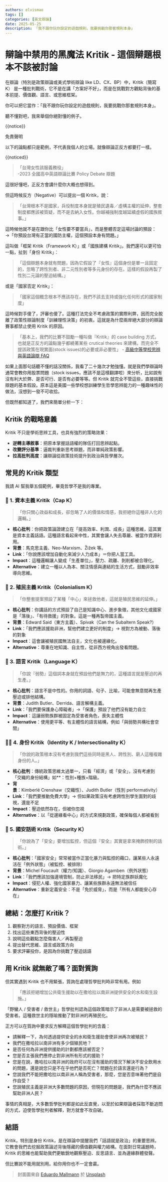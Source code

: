 ```yaml
---
authors: elvismao
tags: []
categories: [英文辯論]
date: 2025-05-25
description: 「我不跟你玩你設定的遊戲規則，我要挑戰你那套規則本身」
---
```


# 辯論中禁用的黑魔法 Kritik - 這個辯題根本不該被討論

在辯論（特別是政策辯論或美式學術辯論 like LD、CX、BP）中，Kritik（簡寫 K） 是一種批判戰術，它不是在講「方案好不好」，而是在挑戰對方觀點背後的基本前提、價值觀、語言、或思維框架。

你可以把它當作：「我不跟你玩你設定的遊戲規則，我要挑戰你那套規則本身」。

聽不懂對吧，我來舉個你絕對懂的例子。

{{notice}}

免責聲明

以下的論點都只是範例，不代表我個人的立場。就像辯論正反方都要打一樣。

{{noticed}}

> 「台灣女性該服義務役」  
> -2023 全國高中英語辯論比賽 Policy Debate 辯題

這很好懂吧，正反方會講什麼你大概也想得到。

但這時候反方（Negative）可以提出一個 Kritik，說：

> 「台灣根本不是國家，兵役制度本身就是殖民遺毒／虛構主權的延伸，整套制度都應該被質疑，而不是去納入女性。你越補強制度越延續虛假的國族敘事。」

這時候他就不是在跟你比「女性要不要當兵」，而是整體否定這場討論的預設：  
→「你預設台灣有正當的國防主權，這個預設本身有問題。」

這叫做「框架 Kritik（Framework K）」或「國族建構 Kritik」。我們還可以更可怕一點，扯到「身份 Kritik」：

> 「這個辯題本身就有問題，因為它假設了『女性』這個身份是單一且固定的，忽略了跨性別者、非二元性別者等多元身份的存在。這樣的假設再製了性別二元論的壓迫結構。」

或是「國家否定 Kritik」：

> 「國家這個概念根本不應該存在，我們不該去支持或強化任何形式的國家制度」

這時候對手傻了，評審也傻了。這種打法完全不考慮政策的實際利弊，因而完全脫離了政策性辯論制度「訓練理性決策」的初衷。這就是為什麼兩岸絕大部分的辯論賽事都禁止使用 Kritik 的原因。

> 「基本上，我們的比賽不鼓勵一種叫做『Kritik』的 case building 方式，也就是正反方的論點幾乎都繞著某些 crutical theories 來建構，而完全不提該政策在現實面(stock issues)的必要或非必要性」 - [高級中等學校思辨與英語論辯 FAQ](https://sites.google.com/view/ctndebate/%E6%AF%94%E8%B3%BD%E5%B0%88%E5%8D%80/%E8%8B%B1%E8%AA%9E%E8%BE%AF%E8%AB%96%E6%AF%94%E8%B3%BD/faq)

如果上面那句話聽不懂的話沒關係，我看了二十幾次才勉強懂。就是我們學辯論時通常會教你用股票問題（stock issues，應該不是這樣翻譯啦）來分析，比如說有沒有利大於弊、是否可行、是否有必要等等。但 Kritik 就完全不管這些，直接挑戰辯題的基本假設。原本這是美國一些學校想訓練學生哲學思辨能力的一種趣味性的做法，沒想到一發不可收拾。

但既然都知道了，我們來簡單分析一下：

## Kritik 的戰略意義

Kritik 不只是學術思辨工具，也具有強烈的策略效果：

- **逆轉主導敘事**：把原本掌握話語權的隊伍打回思辨起點。
- **改變評分基準**：逼裁判重新思考辯題，而非單純政策影響。
- **拉高批判高度**：讓辯論從政策技術提升到政治與哲學層次。

## 常見的 Kritik 類型

我請 AI 幫我舉五個範例，畢竟哲學不是我的專業。

### 🔧 1. 資本主義 Kritik（Cap K）

> 「你只關心效益和成長，卻忽略了人的價值和情感，我拒絕你這種非人化的邏輯。」

- **核心批判**：你把政策論證建立在「提高效率、利潤、成長」這種思維，這其實是資本主義話語。這種語言看起來中性，其實會讓人失去尊嚴、被當作資源利用。
- **背景**：馬克思主義、Neo-Marxism、Žižek 等。
- **Link**：「你說應該增加自動化來減少人力成本」＝你把人當工具。
- **Impact**：這種邏輯讓人變成「生產單位」，壓力、疏離、剝削都被合理化。
- **Alternative**：建立一種以人為本、關注情感與連結的生活方式，鼓勵非效率導向思維。

### 🧭 2. 殖民主義 Kritik（Colonialism K）

> 「你整套提案預設了某種「中心」來拯救他者，這就是殖民思維的延伸。」

- **核心批判**：你講話的方式預設了自己是知識中心、進步象徵，其他文化或國家是「落後」、「有待救援」的對象。這是一種再製帝國主義。
- **背景**：Edward Said（東方主義）、Spivak（Can the Subaltern Speak?）
- **Link**：「我們應該援助非洲，幫他們建立更好的制度」→ 視對方為被動、落後的對象
- **Impact**：這會讓被殖民國無法自主，文化也被邊緣化。
- **Alternative**：尊重在地知識、自主性，從非西方視角出發看問題。

### 🧩 3. 語言 Kritik（Language K）

> 「你說『弱勢』這個詞本身就在預設他們是無力的，這種語言就是壓迫的再生產。」

- **核心批判**：語言不是中性的。你用的詞語、句子、比喻，可能會無意間再生產壓迫或排他結構。
- **背景**：Judith Butler、Derrida、語言解構主義。
- **Link**：「我們要保護身心障礙者」→「保護」預設了他們沒有能力自立
- **Impact**：這讓弱勢族群被固定為受害者角色，喪失主體性
- **Alternative**：使用更平等、有主體性的語言結構，例如「與弱勢共構社會空間」

### 🏳️‍🌈 4. 身份 Kritik（Identity K / Intersectionality K）

> 「你說的政策根本沒有考慮到我們這些同時是黑人、跨性別、窮人這種複雜身份的人。」

- **核心批判**：傳統政策思維太過單一，只看「經濟」或「安全」，沒有考慮到「交織的身份結構」如\*\*：性別+種族+階級。
- **背景**：Kimberlé Crenshaw（交織性）、Judith Butler（性別 performativity）
- **Link**：「我們要推動免費大學」→ 但如果政策沒有考慮跨性別學生面對的歧視，還是不足
- **Impact**：壓迫依然存在，但被你忽視
- **Alternative**：以「從邊緣看中心」的方式來規劃政策，確保每個人都被看到

### 🔐 5. 國安話術 Kritik（Security K）

> 「你說為了「安全」要增加監控，但這個『安全』其實是拿來掩飾控制的話術。」

- **核心批判**：「國家安全」常常被當作正當化暴力與監控的藉口，讓某些人永遠活在「例外狀態」（被監控、被排除）
- **背景**：Michel Foucault（權力/知識）、Giorgio Agamben（例外狀態）
- **Link**：「我們應該加強邊境管制，防止非法移民」→ 把特定族群妖魔化
- **Impact**：侵犯人權、強化國家暴力、讓某些族群永遠無法被信任
- **Alternative**：重新定義安全：不是「免於威脅」，而是「所有人都能安心存在」

## 總結：怎麼打 Kritik？

1. 觀察對方的語言、預設價值、框架
2. 找出這些東西背後的壓迫性
3. 說明這些觀點怎麼傷害人／再製壓迫
4. 提出替代思維、語言或政策方向
5. 要求評審投你，是因為你挑戰了壓迫話語

## 用 Kritik 就無敵了嗎？面對質詢

但其實遇到 Kritik 也不用緊張，質詢在處理哲學批判時非常有用。例如

> 「應該拒絕增加公共衛生援助以在撒哈拉以南非洲提供安全的水和衛生設施。」

「野蠻人 / 受害者 / 救世主」哲學批判認為這個政策暗示了非洲人是需要被拯救的受害者。這種救世主的隱喻推動了對非洲的再殖民化。

正方可以在質詢中要求反方解釋這個哲學批判的含義：

- 請解釋一下，為何透過提供安全的水和衛生援助會使非洲再次被殖民？
- 我們在撒哈拉以南非洲有多少個殖民地？
- 是否任何為非洲提供援助的計劃都應該被否定？
- 您是否主張我們應停止對非洲所有形式的援助？
- 您是在說，撒哈拉以南非洲的政府可以在沒有援助的情況下解決不安全飲用水的問題，還是說您只是不在乎他們是否死亡？問題在於語言還是行為？
- 您說我們不能把撒哈拉以南非洲人稱為受害者，那麼，您是否意味著他們是自作自受？
- 您說殖民主義是非洲大多數問題的原因，但現在的問題是，我們為什麼不應該幫助非洲人民？

事情的真相是，大多數哲學批判都是如此反直覺，以至於如果辯論者採取不斷追問的方式，迫使哲學批判者解釋，對方就會不攻自破。

## 結語

Kritik，特別是身份 Kritik，是在辯論中提醒我們「話語就是政治」的重要思辨。它教會我們去挖掘政策論述背後隱藏的價值觀與權力結構。在面對日常議題時，Kritik 的思維也能幫助我們更敏銳地觀察壓迫、反思語言、並為邊緣群體發聲。

但比賽說不能用就別用。給你用你也不一定會贏。

> 封面圖來自 [Eduardo Mallmann](https://unsplash.com/@epmallmann?utm_content=creditCopyText&utm_medium=referral&utm_source=unsplash) 於 [Unsplash](https://unsplash.com/photos/closeup-photo-of-black-cat-3LPGWASiSbM?utm_content=creditCopyText&utm_medium=referral&utm_source=unsplash)
      